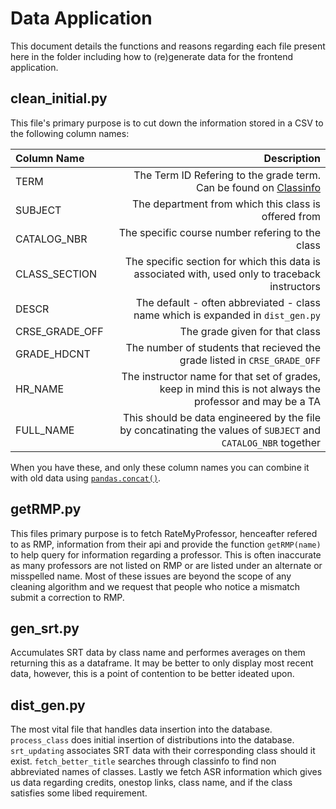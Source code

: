 # Data Application

This document details the functions and reasons regarding each file present here in the folder including how to (re)generate data for the frontend application.

## clean_initial.py
This file's primary purpose is to cut down the information stored in a CSV to the following column names:

| Column Name    |                                                                                                    Description |
|:---------------|---------------------------------------------------------------------------------------------------------------:|
| TERM           |                 The Term ID Refering to the grade term. Can be found on [Classinfo](http://classinfo.umn.edu/) |
| SUBJECT        |                                                           The department from which this class is offered from |
| CATALOG_NBR    |                                                               The specific course number refering to the class |
| CLASS_SECTION  |                The specific section for which this data is associated with, used only to traceback instructors |
| DESCR          |                                The default - often abbreviated - class name which is expanded in `dist_gen.py` |
| CRSE_GRADE_OFF |                                                                                 The grade given for that class |
| GRADE_HDCNT    |                                      The number of students that recieved the grade listed in `CRSE_GRADE_OFF` |
| HR_NAME        |      The instructor name for that set of grades, keep in mind this is not always the professor and may be a TA |
| FULL_NAME      | This should be data engineered by the file by concatinating the values of `SUBJECT` and `CATALOG_NBR` together |

When you have these, and only these column names you can combine it with old data using [`pandas.concat()`](https://pandas.pydata.org/pandas-docs/stable/reference/api/pandas.concat.html).

## getRMP.py
This files primary purpose is to fetch RateMyProfessor, henceafter refered to as RMP, information from their api and provide the function `getRMP(name)` to help query for information regarding a professor. This is often inaccurate as many professors are not listed on RMP or are listed under an alternate or misspelled name. Most of these issues are beyond the scope of any cleaning algorithm and we request that people who notice a mismatch submit a correction to RMP.

## gen_srt.py
Accumulates SRT data by class name and performes averages on them returning this as a dataframe. It may be better to only display most recent data, however, this is a point of contention to be better ideated upon.

## dist_gen.py
The most vital file that handles data insertion into the database. `process_class` does initial insertion of distributions into the database. `srt_updating` associates SRT data with their corresponding class should it exist. `fetch_better_title` searches through classinfo to find non abbreviated names of classes. Lastly we fetch ASR information which gives us data regarding credits, onestop links, class name, and if the class satisfies some libed requirement.